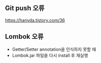 ## Git push 오류
https://hanyda.tistory.com/36

## Lombok 오류
- Getter/Setter annotation을 인식하지 못할 때
- Lombok.jar 파일을 다시 install 후 재실행
